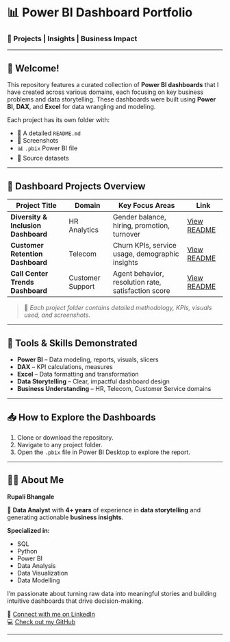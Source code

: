 # 📊 Power BI Dashboard Portfolio  
### 💼 Projects | Insights | Business Impact

---

## 👋 Welcome!

This repository features a curated collection of **Power BI dashboards** that I have created across various domains, each focusing on key business problems and data storytelling. These dashboards were built using **Power BI**, **DAX**, and **Excel** for data wrangling and modeling.

Each project has its own folder with:
- 📁 A detailed `README.md`
- 📸 Screenshots
- 📊 `.pbix` Power BI file
- 📂 Source datasets

---

## 📌 Dashboard Projects Overview

| Project Title                           | Domain             | Key Focus Areas                                     | Link |
|----------------------------------------|--------------------|-----------------------------------------------------|------|
| **Diversity & Inclusion Dashboard**    | HR Analytics       | Gender balance, hiring, promotion, turnover         | [View README](./Diversity%20and%20Inclusion/README.md) |
| **Customer Retention Dashboard**       | Telecom            | Churn KPIs, service usage, demographic insights     | [View README](./Customer%20Retention/README.md) |
| **Call Center Trends Dashboard**       | Customer Support   | Agent behavior, resolution rate, satisfaction score | [View README](./Call%20Center%20Trends/README.md) |

> 📝 *Each project folder contains detailed methodology, KPIs, visuals used, and screenshots.*

---

## 🔧 Tools & Skills Demonstrated

- **Power BI** – Data modeling, reports, visuals, slicers
- **DAX** – KPI calculations, measures
- **Excel** – Data formatting and transformation
- **Data Storytelling** – Clear, impactful dashboard design
- **Business Understanding** – HR, Telecom, Customer Service domains

---

## 📥 How to Explore the Dashboards

1. Clone or download the repository.
2. Navigate to any project folder.
3. Open the `.pbix` file in Power BI Desktop to explore the report.

---

## 👩‍💼 About Me

**Rupali Bhangale**  

🎯 **Data Analyst** with **4+ years** of experience in **data storytelling** and generating actionable **business insights**.

**Specialized in:**  
- SQL  
- Python  
- Power BI  
- Data Analysis  
- Data Visualization  
- Data Modelling  

I’m passionate about turning raw data into meaningful stories and building intuitive dashboards that drive decision-making.

🔗 [Connect with me on LinkedIn](https://www.linkedin.com/in/rupali-n-bhangale/)  
💻 [Check out my GitHub](https://github.com/Rupali0609bhangale)

---

